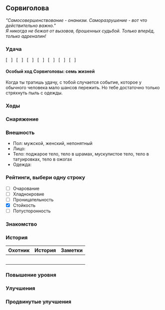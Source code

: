## Сорвиголова
_"Самосовершенствование - онанизм. Саморазрушение - вот что действительно важно."<br>Я никогда не бежал от вызовов, брошенных судьбой. Только вперёд, только адреналин!_
### Удача
[ &nbsp; ] &nbsp; [ &nbsp; ] &nbsp; [ &nbsp; ] &nbsp; [ &nbsp; ] &nbsp; [ &nbsp; ] &nbsp; [ &nbsp; ] &nbsp; [ &nbsp; ]
#### Особый ход Сорвиголовы: семь жизней
Когда ты тратишь удачу, с тобой случается событие, которое у обычного человека мало шансов пережить. Но тебе достаточно только стряхнуть пыль с одежды.
### Ходы
### Снаряжение
### Внешность

* Пол: мужской, женский, непонятный
* Лицо:
* Тело: поджарое тело, тело в шрамах, мускулистое тело, тело в татуировках, тело в ожогах
* Одежда: 

### Рейтинги, выбери одну строку
- [ ] Очарование
- [ ] Хладнокровие
- [ ] Проницательность
- [x] Стойкость
- [ ] Потусторонность
### Знакомство
### История
| Охотник | История | Заметки |
|---------|---------|---------|
| | |
| | |
| | |
| | |
| | |
### Повышение уровня
### Улучшения
### Продвинутые улучшения
